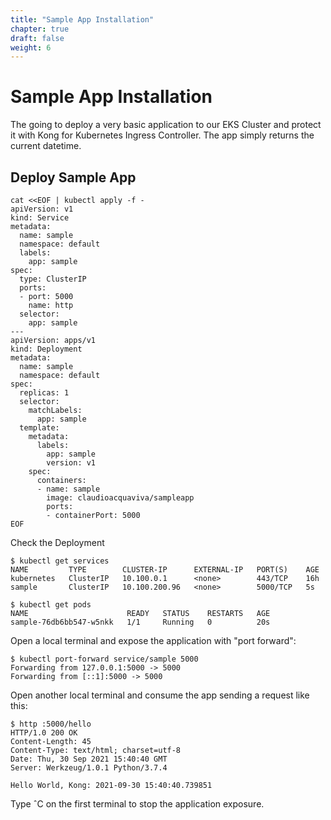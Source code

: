 ```yaml
---
title: "Sample App Installation"
chapter: true
draft: false
weight: 6
---
```


# Sample App Installation

The going to deploy a very basic application to our EKS Cluster and protect it with Kong for Kubernetes Ingress Controller. The app simply returns the current datetime.

## Deploy Sample App

```
cat <<EOF | kubectl apply -f -
apiVersion: v1
kind: Service
metadata:
  name: sample
  namespace: default
  labels:
    app: sample
spec:
  type: ClusterIP
  ports:
  - port: 5000
    name: http
  selector:
    app: sample
---
apiVersion: apps/v1
kind: Deployment
metadata:
  name: sample
  namespace: default
spec:
  replicas: 1
  selector:
    matchLabels:
      app: sample
  template:
    metadata:
      labels:
        app: sample
        version: v1
    spec:
      containers:
      - name: sample
        image: claudioacquaviva/sampleapp
        ports:
        - containerPort: 5000
EOF
```

Check the Deployment
```
$ kubectl get services
NAME         TYPE        CLUSTER-IP      EXTERNAL-IP   PORT(S)    AGE
kubernetes   ClusterIP   10.100.0.1      <none>        443/TCP    16h
sample       ClusterIP   10.100.200.96   <none>        5000/TCP   5s
```

```
$ kubectl get pods
NAME                      READY   STATUS    RESTARTS   AGE
sample-76db6bb547-w5nkk   1/1     Running   0          20s
```

Open a local terminal and expose the application with "port forward":

```
$ kubectl port-forward service/sample 5000
Forwarding from 127.0.0.1:5000 -> 5000
Forwarding from [::1]:5000 -> 5000
```

Open another local terminal and consume the app sending a request like this:
```
$ http :5000/hello
HTTP/1.0 200 OK
Content-Length: 45
Content-Type: text/html; charset=utf-8
Date: Thu, 30 Sep 2021 15:40:40 GMT
Server: Werkzeug/1.0.1 Python/3.7.4

Hello World, Kong: 2021-09-30 15:40:40.739851
```

Type ˆC on the first terminal to stop the application exposure.
